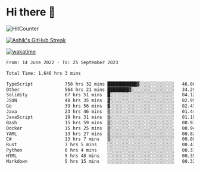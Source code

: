 # Hi there 👋

![HitCounter](https://hits.seeyoufarm.com/api/count/incr/badge.svg?url=https%3A%2F%2Fgithub.com%2Fashrhmn1212%2Fhit-counter)

<!-- ![Contribution Graph](https://github-readme-activity-graph.cyclic.app/graph?username=ashrhmn) -->


<!-- [![Top Langs](https://github-readme-stats.vercel.app/api/top-langs/?username=ashrhmn&layout=compact&theme=synthwave&langs_count=10&card_width=445)](https://github.com/anuraghazra/github-readme-stats) -->

[![Ashik's GitHub Streak](https://github-readme-streak-stats.herokuapp.com/?user=ashrhmn&theme=blood&fire=DD7F1C&background=151515&dates=9f9f9f&border=DD2727)](https://git.io/streak-stats)

<!-- ![Ashik's GitHub stats](https://github-readme-stats.vercel.app/api/?username=ashrhmn&show_icons=true&title_color=fff&icon_color=79ff97&text_color=9f9f9f&bg_color=151515) -->

[![wakatime](https://wakatime.com/badge/user/3df86613-ba63-4631-8e65-0ff18e7becad.svg)](https://wakatime.com/@3df86613-ba63-4631-8e65-0ff18e7becad)

<!--START_SECTION:waka-->

```txt
From: 14 June 2022 - To: 25 September 2023

Total Time: 1,646 hrs 3 mins

TypeScript            758 hrs 32 mins ███████████▓░░░░░░░░░░░░░   46.08 %
Other                 564 hrs 21 mins ████████▓░░░░░░░░░░░░░░░░   34.29 %
Solidity              67 hrs 51 mins  █░░░░░░░░░░░░░░░░░░░░░░░░   04.12 %
JSON                  48 hrs 35 mins  ▓░░░░░░░░░░░░░░░░░░░░░░░░   02.95 %
Go                    39 hrs 56 mins  ▓░░░░░░░░░░░░░░░░░░░░░░░░   02.43 %
Java                  23 hrs 46 mins  ▒░░░░░░░░░░░░░░░░░░░░░░░░   01.44 %
JavaScript            19 hrs 31 mins  ▒░░░░░░░░░░░░░░░░░░░░░░░░   01.19 %
Bash                  15 hrs 59 mins  ▒░░░░░░░░░░░░░░░░░░░░░░░░   00.97 %
Docker                15 hrs 25 mins  ▒░░░░░░░░░░░░░░░░░░░░░░░░   00.94 %
YAML                  13 hrs 27 mins  ▒░░░░░░░░░░░░░░░░░░░░░░░░   00.82 %
C#                    13 hrs 7 mins   ▒░░░░░░░░░░░░░░░░░░░░░░░░   00.80 %
Rust                  7 hrs 5 mins    ░░░░░░░░░░░░░░░░░░░░░░░░░   00.43 %
Python                6 hrs 4 mins    ░░░░░░░░░░░░░░░░░░░░░░░░░   00.37 %
HTML                  5 hrs 48 mins   ░░░░░░░░░░░░░░░░░░░░░░░░░   00.35 %
Markdown              5 hrs 15 mins   ░░░░░░░░░░░░░░░░░░░░░░░░░   00.32 %
```

<!--END_SECTION:waka-->


<!--### Most Used Languages
<img src="https://wakatime.com/share/@ashrhmn/24ecb986-5bf8-4607-af7f-0aab08908d8c.png" />

### Favourite Tools
<img src="https://wakatime.com/share/@ashrhmn/f4e08015-f3bc-460a-9228-95a3ba11c604.png" />-->
